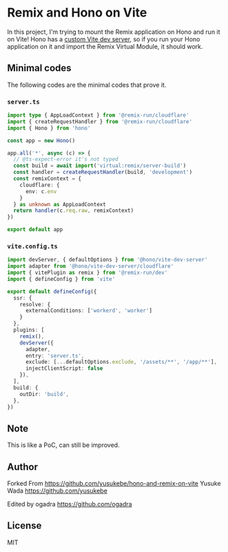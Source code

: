 # Remix and Hono on Vite

In this project, I'm trying to mount the Remix application on Hono and run it on Vite!
Hono has a [custom Vite dev server](https://github.com/honojs/vite-plugins/tree/main/packages/dev-server), so if you run your Hono application on it and import the Remix Virtual Module, it should work.

## Minimal codes

The following codes are the minimal codes that prove it.

### `server.ts`

```ts
import type { AppLoadContext } from '@remix-run/cloudflare'
import { createRequestHandler } from '@remix-run/cloudflare'
import { Hono } from 'hono'

const app = new Hono()

app.all('*', async (c) => {
  // @ts-expect-error it's not typed
  const build = await import('virtual:remix/server-build')
  const handler = createRequestHandler(build, 'development')
  const remixContext = {
    cloudflare: {
      env: c.env
    }
  } as unknown as AppLoadContext
  return handler(c.req.raw, remixContext)
})

export default app
```

### `vite.config.ts`

```ts
import devServer, { defaultOptions } from '@hono/vite-dev-server'
import adapter from '@hono/vite-dev-server/cloudflare'
import { vitePlugin as remix } from '@remix-run/dev'
import { defineConfig } from 'vite'

export default defineConfig({
  ssr: {
    resolve: {
      externalConditions: ['workerd', 'worker']
    }
  },
  plugins: [
    remix(),
    devServer({
      adapter,
      entry: 'server.ts',
      exclude: [...defaultOptions.exclude, '/assets/**', '/app/**'],
      injectClientScript: false
    }),
  ],
  build: {
    outDir: 'build',
  },
})
```

## Note

This is like a PoC, can still be improved.

## Author

Forked From https://github.com/yusukebe/hono-and-remix-on-vite
Yusuke Wada <https://github.com/yusukebe>

Edited by
ogadra <https://github.com/ogadra>

## License

MIT
